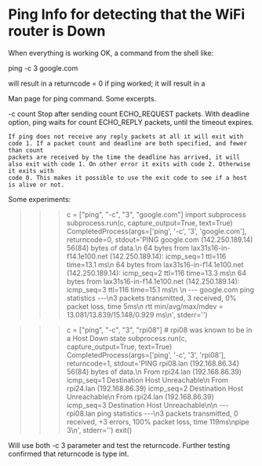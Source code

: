 # Ping Info for detecting that the WiFi router is Down

When everything is working OK, a command from the shell like:

ping -c 3 google.com

will result in a returncode = 0 if ping worked; it will result in a

Man page for ping command. Some excerpts.

 -c count
    Stop after sending count ECHO_REQUEST packets. With deadline option, ping waits for count ECHO_REPLY packets, until the timeout expires.

    If ping does not receive any reply packets at all it will exit with code 1. If a packet count and deadline are both specified, and fewer than count
    packets are received by the time the deadline has arrived, it will also exit with code 1. On other error it exits with code 2. Otherwise it exits with
    code 0. This makes it possible to use the exit code to see if a host is alive or not.

Some experiments:
>>> c = ["ping", "-c", "3", "google.com"]
>>> import subprocess
>>> subprocess.run(c, capture_output=True, text=True)
CompletedProcess(args=['ping', '-c', '3', 'google.com'], returncode=0,
stdout='PING google.com (142.250.189.14) 56(84) bytes of data.\n
64 bytes from lax31s16-in-f14.1e100.net (142.250.189.14): icmp_seq=1 ttl=116 time=13.1 ms\n
64 bytes from lax31s16-in-f14.1e100.net (142.250.189.14): icmp_seq=2 ttl=116 time=13.3 ms\n
64 bytes from lax31s16-in-f14.1e100.net (142.250.189.14): icmp_seq=3 ttl=116 time=15.1 ms\n
\n
--- google.com ping statistics ---\n3 packets transmitted, 3 received, 0% packet loss, time 5ms\n
rtt min/avg/max/mdev = 13.081/13.839/15.148/0.929 ms\n',
stderr='')


>>> c = ["ping", "-c", "3", "rpi08"]  # rpi08 was known to be in a Host Down state
>>> subprocess.run(c, capture_output=True, text=True)
CompletedProcess(args=['ping', '-c', '3', 'rpi08'], returncode=1,
stdout='PING rpi08.lan (192.168.86.34) 56(84) bytes of data.\n
From rpi24.lan (192.168.86.39) icmp_seq=1 Destination Host Unreachable\n
From rpi24.lan (192.168.86.39) icmp_seq=2 Destination Host Unreachable\n
From rpi24.lan (192.168.86.39) icmp_seq=3 Destination Host Unreachable\n\n
--- rpi08.lan ping statistics ---\n3 packets transmitted, 0 received, +3 errors, 100% packet loss, time 119ms\npipe 3\n',
stderr='')
>>> exit()

Will use both -c 3 parameter and test the returncode.
Further testing confirmed that returncode is type int.
